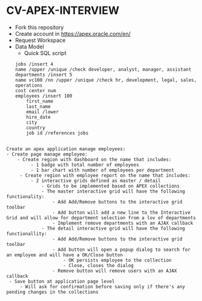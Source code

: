 # CV-APEX-INTERVIEW

- Fork this repository
- Create account in https://apex.oracle.com/en/
- Request Workspace
- Data Model
    - Quick SQL script
    ```
    jobs /insert 4
    name /upper /unique /check developer, analyst, manager, assistant
    departments /insert 5
    name vc100 /nn /upper /unique /check hr, development, legal, sales, operations
    cost center num
    employees /insert 100
        first_name
        last_name
        email /lower
        hire_date
        city
        country
        job id /references jobs
```

Create an apex application manage employees:
- Create page manage employee:
    - Create region with dashboard on the name that includes:
         - 1 badge with total number of employees
         - 1 bar chart with number of employees per department
     - Create region with employee report on the name that includes:
         - 2 interactive grids defined as master / detail
             - Grids to be implemented based on APEX collections
             - The master interactive grid will have the following functionality:
                 - Add Add/Remove buttons to the interactive grid toolbar
                 - Add button will add a new line to the Interactive Grid and will allow for department selection from a lov of departments
                 - Implement remove departments with an AJAX callback
             - The detail interactive grid will have the following functionallity:
                 - Add Add/Remove buttons to the interactive grid toolbar
                 - Add button will open a popup dialog to search for an employee and will have a OK/Close button
                     - OK persists employee to the collection
                     - Close, closes the dialog
                 - Remove button will remove users with an AJAX callback
 - Save button at application page level
     - Will ask for confirmation before saving only if there's any pending changes in the collections